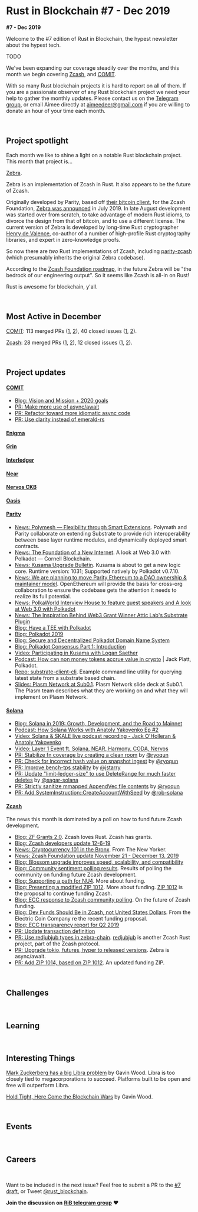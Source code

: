 # Rust in Blockchain #7 - Dec 2019

**#7 - Dec 2019**

Welcome to the #7 edition of Rust in Blockchain, the hypest newsletter about the hypest tech. <!--[Previous: #6](https://rustinblockchain.org/2019/11/07/rust-in-blockchain-5-october-2019/). -->

TODO

We've been expanding our coverage steadily over the months, and this month we begin covering [Zcash], and [COMIT][comit].

With so many Rust blockchain projects it is hard to report on all of them. If you are a passionate observer of any Rust blockchain project we need your help to gather the monthly updates. Please contact us on the [Telegram group][tg], or email Aimee directly at aimeedeer@gmail.com if you are willing to donate an hour of your time each month.

[Zcash]: https://z.cash/
[tg]: https://z.cash/

&nbsp;


## Project spotlight

Each month we like to shine a light on a notable Rust blockchain project. This month that project is…

[Zebra](https://github.com/ZcashFoundation/zebra).

Zebra is an implementation of Zcash in Rust. It also appears to be the future of Zcash.

Originally developed by Parity, based off [their bitcoin client][pbt], for the Zcash Foundation, [Zebra was announced][zan] in July 2019. In late August development was started over from scratch, to take advantage of modern Rust idioms, to divorce the design from that of bitcoin, and to use a different license. The current version of Zebra is developed by long-time Rust cryptographer [Henry de Valence], co-author of a number of high-profile Rust cryptography libraries, and expert in zero-knowledge proofs.

So now there are _two_ Rust implementations of Zcash, including [parity-zcash] (which presumably inherits the original Zebra codebase).

According to the [Zcash Foundation roadmap][zcr], in the future Zebra will be "the bedrock of our engineering output". So it seems like Zcash is all-in on Rust!

Rust is awesome for blockchain, y'all.

[pbt]: https://github.com/paritytech/parity-bitcoin
[zan]: https://www.prnewswire.com/news-releases/parity-releases-zebra-the-first-alternative-zcash-client-to-the-zcash-foundation-300869620.html
[Henry de Valence]: https://github.com/hdevalence
[parity-zcash]: https://github.com/paritytech/parity-zcash
[zcr]: https://www.zfnd.org/blog/eng-roadmap-2020/

&nbsp;


## Most Active in December

[COMIT][comit]: 113 merged PRs ([1][comit-mergedpr1], [2][comit-mergedpr2]), 40 closed issues ([1][comit-issue1], [2][comit-issue2]).

[comit]: https://comit.network/
[comit-mergedpr1]: https://github.com/comit-network/comit-rs/pulls?q=is%3Apr+is%3Aclosed+merged%3A2019-12-01..2019-12-31
[comit-mergedpr2]: https://github.com/comit-network/create-comit-app/pulls?q=is%3Apr+is%3Aclosed+merged%3A2019-12-01..2019-12-31
[comit-issue1]: https://github.com/comit-network/comit-rs/issues?q=is%3Aissue+is%3Aclosed+closed%3A2019-12-01..2019-12-31
[comit-issue2]: https://github.com/comit-network/create-comit-app/issues?q=is%3Aissue+is%3Aclosed+closed%3A2019-12-01..2019-12-31

[Zcash][zcash]: 28 merged PRs ([1][zcash-mergedpr1], [2][zcash-mergedpr2]), 12 closed issues ([1][zcash-issue1], [2][zcash-issue2]).

[zcash]: https://z.cash/
[zcash-mergedpr1]: https://github.com/ZcashFoundation/zebra/pulls?q=is%3Apr+is%3Aclosed+merged%3A2019-12-01..2019-12-31
[zcash-mergedpr2]: https://github.com/zcash/librustzcash/pulls?q=is%3Apr+is%3Aclosed+merged%3A2019-12-01..2019-12-31
[zcash-issue1]: https://github.com/ZcashFoundation/zebra/issues?q=is%3Aissue+is%3Aclosed+closed%3A2019-12-01..2019-12-31
[zcash-issue2]: https://github.com/zcash/librustzcash/issues?q=is%3Aissue+is%3Aclosed+closed%3A2019-12-01..2019-12-31


&nbsp;



## Project updates

#### [**COMIT**](https://comit.network/)

- [Blog: Vision and Mission + 2020 goals](https://blog.coblox.tech/2019/12/05/2020-COMIT-goals.html)
- [PR: Make more use of async/await](https://github.com/comit-network/create-comit-app/pull/305)
- [PR: Refactor toward more idiomatic async code](https://github.com/comit-network/create-comit-app/pull/253)
- [PR: Use clarity instead of emerald-rs](https://github.com/comit-network/create-comit-app/pull/286)


#### [**Enigma**](https://enigma.co/)


#### [**Grin**](https://github.com/mimblewimble/grin)


#### [**Interledger**](https://interledger.org/)


#### [**Near**](https://github.com/nearprotocol/nearcore)


#### [**Nervos CKB**](https://github.com/nervosnetwork/ckb)


#### [**Oasis**](https://github.com/oasislabs)


#### [**Parity** ](https://github.com/paritytech)
- [News: Polymesh — Flexibility through Smart Extensions](https://blog.polymath.network/polymesh-flexibility-through-smart-extensions-c461f1504ce9). Polymath and Parity collaborate on extending Substrate to provide rich interoperability between base layer runtime modules, and dynamically deployed smart contracts.
- [News: The Foundation of a New Internet](https://medium.com/cornellblockchain/the-foundation-of-a-new-internet-86d72d3074eb). A look at Web 3.0 with Polkadot — Cornell Blockchain.
- [News: Kusama Upgrade Bulletin](https://polkadot.network/kusama-upgrade-bulletin-2/). Kusama is about to get a new logic core. Runtime version: 1031; Supported natively by Polkadot v0.7.10.
- [News: We are planning to move Parity Ethereum to a DAO ownership & maintainer model](https://twitter.com/ParityTech/status/1206657981288456193). OpenEthereum will provide the basis for cross-org collaboration to ensure the codebase gets the attention it needs to realize its full potential.
- [News: PolkaWorld Interview House to feature guest speakers and A look at Web 3.0 with Polkadot](https://medium.com/paradigm-fund/polkadot-polkaworld-interview-house-to-feature-guest-speakers-and-a-look-at-web-3-0-with-polkadot-5971256018bb)
- [News: The Inspiration Behind Web3 Grant Winner Attic Lab's Substrate Plugin](https://commonwealth.im/edgeware/proposal/discussion/168-the-inspiration-behind-web3-grant-winner-attic-labs-substrate-plugin)
- [Blog: Have a TEE with Polkadot](https://polkadot.network/have-a-tee-with-polkadot)
- [Blog: Polkadot 2019](https://polkadot.network/polkadot-2019-year-in-review/)
- [Blog: Secure and Decentralized Polkadot Domain Name System](https://medium.com/@chainx_org/secure-and-decentralized-polkadot-domain-name-system-e06c35c2a48d)
- [Blog: Polkadot Consensus Part 1: Introduction](https://polkadot.network/polkadot-consensus-part-1-introduction)
- [Video: Participating in Kusama with Logan Saether](https://www.youtube.com/watch?v=EqRM11XU9mA&feature=youtu.be)
- [Podcast: How can non money tokens accrue value in crypto](https://podcasts.apple.com/us/podcast/how-can-non-money-tokens-accrue-value-in-crypto-jack/id1350649166) | Jack Platt, Polkadot.
- [Repo: substrate-client-cli](https://github.com/docknetwork/substrate-client-cli). Example command line utility for querying latest state from a substrate based chain.
- [Slides: Plasm Network at Sub0.1](https://speakerdeck.com/sotawatanabe/plasm-network-at-sub0-dot-1-summit). Plasm Network slide deck at Sub0.1. The Plasm team describes what they are working on and what they will implement on Plasm Network.

#### [**Solana**](https://github.com/solana-labs/solana)

- [Blog: Solana in 2019: Growth, Development, and the Road to Mainnet](https://medium.com/solana-labs/solana-in-2019-growth-development-and-the-road-to-mainnet-16b642fd7fb1)
- [Podcast: How Solana Works with Anatoly Yakovenko Ep #2](https://podcasts.apple.com/us/podcast/how-solana-works-with-anatoly-yakovenko-ep-2/id1476353378?i=1000446769632)
- [Video: Solana & SKALE live podcast recording - Jack O'Holleran & Anatoly Yakovenko](https://www.youtube.com/watch?v=fmVuXfwG6eY&feature=youtu.be)
- [Video: Layer 1 Event ft. Solana, NEAR, Harmony, CODA, Nervos](https://www.youtube.com/watch?v=LEKcBeDcEAY)
- [PR: Stabilize fn coverage by creating a clean room](https://github.com/solana-labs/solana/pull/7576) by [@ryoqun](https://github.com/ryoqun)
- [PR: Check for incorrect hash value on snapshot ingest](https://github.com/solana-labs/solana/pull/7559) by [@ryoqun](https://github.com/ryoqun)
- [PR: Improve bench-tps stability](https://github.com/solana-labs/solana/pull/7537) by [@jstarry](https://github.com/jstarry)
- [PR: Update "limit-ledger-size" to use DeleteRange for much faster deletes](https://github.com/solana-labs/solana/pull/7515) by [@sagar-solana](https://github.com/sagar-solana)
- [PR: Strictly sanitize mmapped AppendVec file contents](https://github.com/solana-labs/solana/pull/7464) by [@ryoqun](https://github.com/ryoqun)
- [PR: Add SystemInstruction::CreateAccountWithSeed](https://github.com/solana-labs/solana/pull/7390) by [@rob-solana](https://github.com/rob-solana)

#### [**Zcash**](https://z.cash/)

The news this month is dominated by a poll on how to fund future Zcash development.

- [Blog: ZF Grants 2.0](https://www.zfnd.org/blog/zf-grants-refresh/). Zcash loves Rust. Zcash has grants.
- [Blog: Zcash developers update 12-6-19](https://www.zcashcommunity.com/2019/12/06/zcash-developers-update-12-6-19/)
- [News: Cryptocurrency 101 in the Bronx](https://www.newyorker.com/magazine/2019/12/09/cryptocurrency-101-in-the-south-bronx?verso=true). From The New Yorker.
- [News: Zcash Foundation update November 21 - December 13, 2019](https://news.zfnd.org/archive/zcash-foundation-update-november-21-december-13/)
- [Blog: Blossom upgrade improves speed, scalability, and compatibility](https://electriccoin.co/blog/blossom-upgrade-improves-speed-scalability-capacity/)
- [Blog: Community sentiment polling results](https://www.zfnd.org/blog/community-sentiment-collection-results/). Results of polling the community on funding future Zcash development.
- [Blog: Supporting a path for NU4](https://www.zfnd.org/blog/nu4-next-steps/). More about funding.
- [Blog: Presenting a modified ZIP 1012](https://www.zfnd.org/blog/proposed-nu4-zip/). More about funding. [ZIP 1012](https://zips.z.cash/zip-1012) is the proposal to continue funding Zcash.
- [Blog: ECC response to Zcash community polling](https://electriccoin.co/blog/ecc-response-to-zcash-community-polling-results/). On the future of Zcash funding.
- [Blog: Dev Funds Should Be in Zcash, not United States Dollars](https://electriccoin.co/blog/dev-funds-should-be-in-zcash-not-united-states-dollars/). From the Electric Coin Company re the recent funding proposal.
- [Blog: ECC transparency report for Q2 2019](https://electriccoin.co/blog/ecc-transparency-report-for-q2-2019/)
- [PR: Update transaction definition](https://github.com/ZcashFoundation/zebra/pull/105)
- [PR: Use redjubjub types in zebra-chain](https://github.com/ZcashFoundation/zebra/pull/142). [redjubjub](https://github.com/ZcashFoundation/redjubjub) is another Zcash Rust project, part of the Zcash protocol.
- [PR: Upgrade tokio, futures, hyper to released versions](https://github.com/ZcashFoundation/zebra/pull/145). Zebra is async/await.
- [PR: Add ZIP 1014, based on ZIP 1012](https://github.com/zcash/zips/pull/308). An updated funding ZIP.

&nbsp;

## Challenges


&nbsp;

## Learning


&nbsp;

## Interesting Things

[Mark Zuckerberg has a big Libra problem](https://www.wired.co.uk/article/libra-ethereum-web-3) by Gavin Wood. Libra is too closely tied to megacorporations to succeed. Platforms built to be open and free will outperform Libra.

[Hold Tight, Here Come the Blockchain Wars](https://www.coindesk.com/hold-tight-here-come-the-blockchain-wars) by Gavin Wood.

&nbsp;

## Events


&nbsp;

## Careers


&nbsp;

Want to be included in the next issue? Feel free to submit a PR to the [#7 draft](), or Tweet [@rust_blockchain](https://twitter.com/rust_blockchain).

**Join the discussion on** [**RiB telegram group**](https://t.me/rustinblockchain) **❤️**
